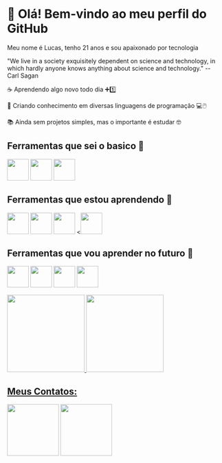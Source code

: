 # 👋 Olá! Bem-vindo ao meu perfil do GitHub

Meu nome é Lucas, tenho 21 anos e sou apaixonado por tecnologia

"We live in a society exquisitely dependent on science and technology, in which hardly anyone knows anything about science and technology." -- Carl Sagan


☕ Aprendendo algo novo todo dia ➕1️⃣

🧠 Criando conhecimento em diversas linguagens de programação 💻🖱️

📚 Ainda sem projetos simples, mas o importante é estudar 🤓

## Ferramentas que sei o basico 📝
<img loading="lazy" src="https://cdn.jsdelivr.net/gh/devicons/devicon@latest/icons/mysql/mysql-original-wordmark.svg" width="50" height="50" /> <img loading="lazy" src="https://cdn.jsdelivr.net/gh/devicons/devicon@latest/icons/python/python-original.svg" width="50" height="50" />  <img loading="lazy" src="https://cdn.jsdelivr.net/gh/devicons/devicon@latest/icons/javascript/javascript-original.svg" width="50" height="50"/>


##  Ferramentas que estou aprendendo 👾
<img loading="lazy" src="https://cdn.jsdelivr.net/gh/devicons/devicon@latest/icons/java/java-original.svg" width="50" height="50" /> <img loading="lazy" src="https://cdn.jsdelivr.net/gh/devicons/devicon@latest/icons/git/git-original.svg" width="50" height="50" />  <img loading="lazy" src="https://cdn.jsdelivr.net/gh/devicons/devicon@latest/icons/html5/html5-original.svg" width="50" height="50" /> <<img loading="lazy" src="https://cdn.jsdelivr.net/gh/devicons/devicon@latest/icons/css3/css3-original.svg" width="50" height="50" />


## Ferramentas que vou aprender no futuro 💬
<img loading="lazy" src="https://cdn.jsdelivr.net/gh/devicons/devicon@latest/icons/csharp/csharp-original.svg" width="50" height="50" /> <img loading="lazy" src="https://cdn.jsdelivr.net/gh/devicons/devicon@latest/icons/php/php-original.svg" width="50" height="50" /> <img loading="lazy" src="https://cdn.jsdelivr.net/gh/devicons/devicon@latest/icons/linux/linux-original.svg" width="50" height="50" /> <img loading="lazy" src="https://cdn.jsdelivr.net/gh/devicons/devicon@latest/icons/amazonwebservices/amazonwebservices-original-wordmark.svg" width="50" height="50" />


<div>
<a href="https://github.com/aluno-lemes">
<img loading="lazy" height="180em" src="https://github-readme-stats.vercel.app/api/top-langs/?username=aluno-lemes&layout=compact&langs_count=7&theme=dracula"/>
<img loading="lazy" height="180em" src="https://github-readme-stats.vercel.app/api?username=aluno-lemes&show_icons=true&theme=dracula&include_all_commits=true&count_private=true"/>
</div>


## Meus Contatos:
<div>
<a href = "mailto:lucas.lemes2079@gmail.com"><img loading="lazy" src="https://img.shields.io/badge/Gmail-D14836?style=for-the-badge&logo=gmail&logoColor=white" target="_blank" width="120" height="120"></a>
<a href="https://www.linkedin.com/in/lemes-" target="_blank"><img loading="lazy" src="https://img.shields.io/badge/-LinkedIn-%230077B5?style=for-the-badge&logo=linkedin&logoColor=white" target="_blank" width="120" height="120" ></a>   
</div>


